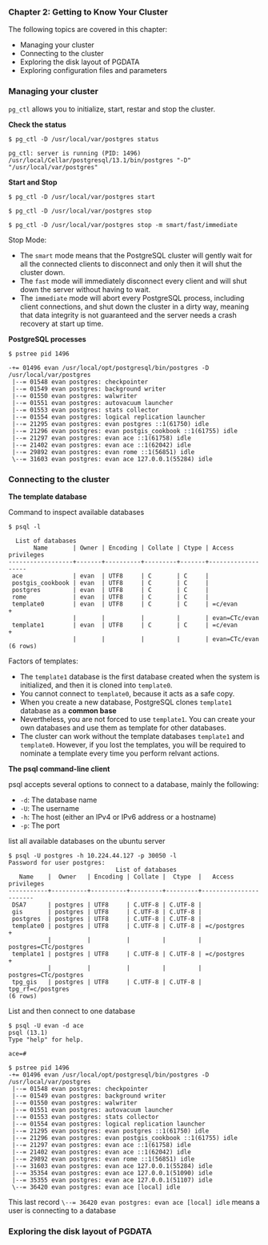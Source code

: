 ### Chapter 2: Getting to Know Your Cluster

The following topics are covered in this chapter:
* Managing your cluster
* Connecting to the cluster
* Exploring the disk layout of PGDATA 
* Exploring configuration files and parameters



### Managing your cluster
`pg_ctl` allows you to initialize, start, restar and stop the cluster.

**Check the status**

```shell
$ pg_ctl -D /usr/local/var/postgres status

pg_ctl: server is running (PID: 1496)
/usr/local/Cellar/postgresql/13.1/bin/postgres "-D" "/usr/local/var/postgres"
```

**Start and Stop**

```shell
$ pg_ctl -D /usr/local/var/postgres start

$ pg_ctl -D /usr/local/var/postgres stop

$ pg_ctl -D /usr/local/var/postgres stop -m smart/fast/immediate
```
Stop Mode:
* The `smart` mode means that the PostgreSQL cluster will gently wait for all the connected clients to disconnect and only then it will shut the cluster down.
* The `fast` mode will immediately disconnect every client and will shut down the server without having to wait.
* The `immediate` mode will abort every PostgreSQL process, including client connections, and shut down the cluster in a dirty way, meaning that data integrity is not guaranteed and the server needs a crash recovery at start up time.


**PostgreSQL processes**
``` shell
$ pstree pid 1496

-+= 01496 evan /usr/local/opt/postgresql/bin/postgres -D /usr/local/var/postgres
 |--= 01548 evan postgres: checkpointer   
 |--= 01549 evan postgres: background writer   
 |--= 01550 evan postgres: walwriter   
 |--= 01551 evan postgres: autovacuum launcher   
 |--= 01553 evan postgres: stats collector   
 |--= 01554 evan postgres: logical replication launcher   
 |--= 21295 evan postgres: evan postgres ::1(61750) idle  
 |--= 21296 evan postgres: evan postgis_cookbook ::1(61755) idle  
 |--= 21297 evan postgres: evan ace ::1(61758) idle  
 |--= 21402 evan postgres: evan ace ::1(62042) idle  
 |--= 29892 evan postgres: evan rome ::1(56851) idle  
 \--= 31603 evan postgres: evan ace 127.0.0.1(55284) idle  
```

### Connecting to the cluster
**The template database**

Command to inspect available databases 
```shell
$ psql -l

  List of databases
       Name       | Owner | Encoding | Collate | Ctype | Access privileges 
------------------+-------+----------+---------+-------+-------------------
 ace              | evan  | UTF8     | C       | C     | 
 postgis_cookbook | evan  | UTF8     | C       | C     | 
 postgres         | evan  | UTF8     | C       | C     | 
 rome             | evan  | UTF8     | C       | C     | 
 template0        | evan  | UTF8     | C       | C     | =c/evan          +
                  |       |          |         |       | evan=CTc/evan
 template1        | evan  | UTF8     | C       | C     | =c/evan          +
                  |       |          |         |       | evan=CTc/evan
(6 rows)
```

Factors of templates:
* The `template1` database is the first database created when the system is initialized, and then it is cloned into `template0`.
* You cannot connect to `template0`, because it acts as a safe copy.
* When you create a new database, PostgreSQL clones `template1` database as a **common base**
* Nevertheless, you are not forced to use `template1`. You can create your own databases and use them as template for other databases.
* The cluster can work without the template databases `template1` and `template0`. However, if you lost the templates, you will be required to nominate a template every time you perform relvant actions.

**The psql command-line client**

psql accepts several options to connect to a database, mainly the following:
* `-d`: The database name
* `-U`: The username
* `-h`: The host (either an IPv4 or IPv6 address or a hostname)
* `-p`: The port


list all available databases on the ubuntu server
```shell
$ psql -U postgres -h 10.224.44.127 -p 30050 -l
Password for user postgres: 
                              List of databases
   Name    |  Owner   | Encoding | Collate |  Ctype  |   Access privileges   
-----------+----------+----------+---------+---------+-----------------------
 DSA7      | postgres | UTF8     | C.UTF-8 | C.UTF-8 | 
 gis       | postgres | UTF8     | C.UTF-8 | C.UTF-8 | 
 postgres  | postgres | UTF8     | C.UTF-8 | C.UTF-8 | 
 template0 | postgres | UTF8     | C.UTF-8 | C.UTF-8 | =c/postgres          +
           |          |          |         |         | postgres=CTc/postgres
 template1 | postgres | UTF8     | C.UTF-8 | C.UTF-8 | =c/postgres          +
           |          |          |         |         | postgres=CTc/postgres
 tpg_gis   | postgres | UTF8     | C.UTF-8 | C.UTF-8 | tpg_rf=c/postgres
(6 rows)
```

List and then connect to one database
```shell
$ psql -U evan -d ace
psql (13.1)
Type "help" for help.

ace=# 

$ pstree pid 1496
-+= 01496 evan /usr/local/opt/postgresql/bin/postgres -D /usr/local/var/postgres
 |--= 01548 evan postgres: checkpointer   
 |--= 01549 evan postgres: background writer   
 |--= 01550 evan postgres: walwriter   
 |--= 01551 evan postgres: autovacuum launcher   
 |--= 01553 evan postgres: stats collector   
 |--= 01554 evan postgres: logical replication launcher   
 |--= 21295 evan postgres: evan postgres ::1(61750) idle  
 |--= 21296 evan postgres: evan postgis_cookbook ::1(61755) idle  
 |--= 21297 evan postgres: evan ace ::1(61758) idle  
 |--= 21402 evan postgres: evan ace ::1(62042) idle  
 |--= 29892 evan postgres: evan rome ::1(56851) idle  
 |--= 31603 evan postgres: evan ace 127.0.0.1(55284) idle  
 |--= 35354 evan postgres: evan ace 127.0.0.1(51090) idle  
 |--= 35355 evan postgres: evan ace 127.0.0.1(51107) idle  
 \--= 36420 evan postgres: evan ace [local] idle  
```
This last record `\--= 36420 evan postgres: evan ace [local] idle` means a user is connecting to a database


### Exploring the disk layout of PGDATA
